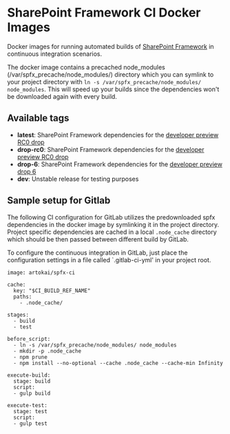 # SharePoint Framework CI Docker Images

Docker images for running automated builds of [SharePoint Framework](https://github.com/SharePoint/sp-dev-docs) in continuous integration scenarios.

The docker image contains a precached node_modules (/var/spfx_precache/node_modules/) directory which you can 
symlink to your project directory with `ln -s /var/spfx_precache/node_modules/ node_modules`. This will speed up
your builds since the dependencies won't be downloaded again with every build. 

## Available tags
- **latest**: SharePoint Framework dependencies for the [developer preview RC0 drop](https://github.com/SharePoint/sp-dev-docs/wiki/Release-Notes-RC0)
- **drop-rc0**: SharePoint Framework dependencies for the [developer preview RC0 drop](https://github.com/SharePoint/sp-dev-docs/wiki/Release-Notes-RC0)
- **drop-6**: SharePoint Framework dependencies for the [developer preview drop 6](https://github.com/SharePoint/sp-dev-docs/wiki/Release-Notes-Drop-6)
- **dev**: Unstable release for testing purposes

## Sample setup for Gitlab

The following CI configuration for GitLab utilizes the predownloaded spfx dependencies 
in the docker image by symlinking it in the project directory. Project specific dependencies
are cached in a local `.node_cache` directory which should be then passed between different
build by GitLab.

To configure the continuous integration in GitLab, just place the configuration settings in a file
called `.gitlab-ci-yml' in your project root.

```
image: artokai/spfx-ci

cache:
  key: "$CI_BUILD_REF_NAME"
  paths:
    - .node_cache/

stages:
  - build
  - test

before_script:
  - ln -s /var/spfx_precache/node_modules/ node_modules
  - mkdir -p .node_cache
  - npm prune
  - npm install --no-optional --cache .node_cache --cache-min Infinity

execute-build:
  stage: build
  script:
  - gulp build

execute-test:
  stage: test
  script:
  - gulp test


```